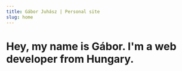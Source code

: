 ```yaml
---
title: Gábor Juhász | Personal site
slug: home
---
```


# Hey, my name is Gábor. I'm a web developer from Hungary.
